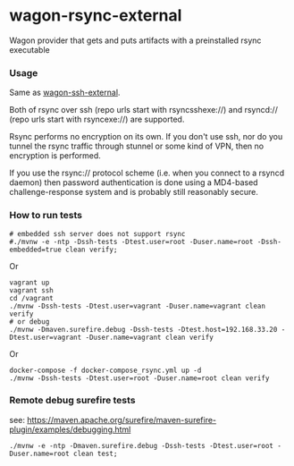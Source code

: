 # wagon-rsync-external
Wagon provider that gets and puts artifacts with a preinstalled rsync executable


### Usage

Same as [wagon-ssh-external](https://maven.apache.org/wagon/wagon-providers/wagon-ssh-external/).

Both of rsync over ssh (repo urls start with rsyncsshexe://) and rsyncd:// (repo urls start with rsyncexe://) are supported.


Rsync performs no encryption on its own. 
If you don't use ssh, nor do you tunnel the rsync traffic through stunnel or some kind of VPN, then no encryption is performed.


If you use the rsync:// protocol scheme (i.e. when you connect to a rsyncd daemon) then password authentication is done using a 
MD4-based challenge-response system and is probably still reasonably secure.

### How to run tests

```shell script
# embedded ssh server does not support rsync
#./mvnw -e -ntp -Dssh-tests -Dtest.user=root -Duser.name=root -Dssh-embedded=true clean verify;
```

Or
```shell script
vagrant up
vagrant ssh
cd /vagrant
./mvnw -Dssh-tests -Dtest.user=vagrant -Duser.name=vagrant clean verify
# or debug
./mvnw -Dmaven.surefire.debug -Dssh-tests -Dtest.host=192.168.33.20 -Dtest.user=vagrant -Duser.name=vagrant clean verify
```

Or
```shell script
docker-compose -f docker-compose_rsync.yml up -d
./mvnw -Dssh-tests -Dtest.user=root -Duser.name=root clean verify
```


### Remote debug surefire tests

see: https://maven.apache.org/surefire/maven-surefire-plugin/examples/debugging.html

`./mvnw -e -ntp -Dmaven.surefire.debug -Dssh-tests -Dtest.user=root -Duser.name=root clean test;`
